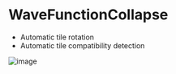 # WaveFunctionCollapse

- Automatic tile rotation
- Automatic tile compatibility detection

![image](https://user-images.githubusercontent.com/12353675/177501929-b15ecec7-f8da-43fe-b9fa-756560a8b3bb.png)
